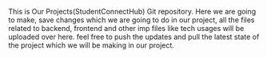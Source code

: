 This is Our Projects(StudentConnectHub) Git repository. 
Here we are going to make, save changes which we are going to do in our project, all the files related to 
backend, frontend and other imp files like tech usages will be uploaded over here.
feel free to push the updates and pull the latest state of the project which we will be making in our project.
